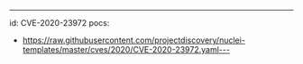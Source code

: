 ---
id: CVE-2020-23972
pocs:
  - https://raw.githubusercontent.com/projectdiscovery/nuclei-templates/master/cves/2020/CVE-2020-23972.yaml---
